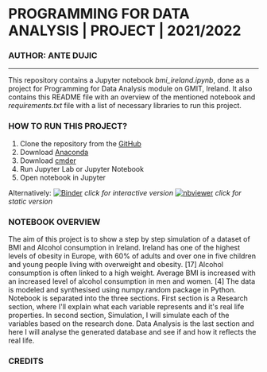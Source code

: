 # PROGRAMMING FOR DATA ANALYSIS | PROJECT | 2021/2022
### AUTHOR: ANTE DUJIC
***

This repository contains a Jupyter notebook *bmi_ireland.ipynb*, done as a project for Programming for Data Analysis module on GMIT, Ireland. It also contains this README file with an overview of the mentioned notebook and *requirements.txt* file with a list of necessary libraries to run this project.

### HOW TO RUN THIS PROJECT?

1. Clone the repository from the [GitHub](https://github.com/AnteDujic/Programming-for-Data-Analysis_project)
2. Download [Anaconda](https://docs.anaconda.com/anaconda/install/windows/)
3. Download [cmder](https://cmder.net/)
4. Run Jupyter Lab or Jupyter Notebook
5. Open notebook in Jupyter

Alternatively:
[![Binder](https://mybinder.org/badge_logo.svg)](https://mybinder.org/v2/gh/AnteDujic/Programming-for-Data-Analysis_project/HEAD) *click for interactive version*
[![nbviewer](https://raw.githubusercontent.com/jupyter/design/master/logos/Badges/nbviewer_badge.svg)](https://nbviewer.org/github/AnteDujic/Programming-for-Data-Analysis_project/blob/main/bmi_ireland.ipynb) *click for static version* 

### NOTEBOOK OVERVIEW

The aim of this project is to show a step by step simulation of a dataset of BMI and Alcohol consumption in Ireland. Ireland has one of the highest levels of obesity in Europe, with 60% of adults and over one in five children and young people living with overweight and obesity. [17] Alcohol consumption is often linked to a high weight. Average BMI is increased with an increased level of alcohol consumption in men and women. [4] 
The data is modeled and synthesised using numpy.random package in Python. Notebook is separated into the three sections. First section is a Research section, where I'll explain what each variable represents and it's real life properties. In second section, Simulation, I will simulate each of the variables based on the research done. Data Analysis is the last section and here I will analyse the generated database and see if and how it reflects the real life.

### CREDITS